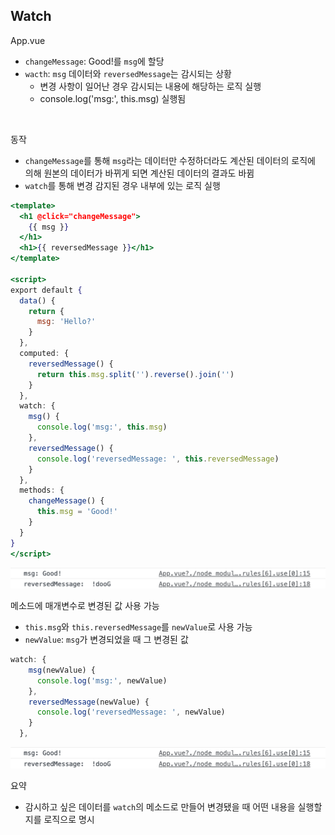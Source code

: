 ## Watch

App.vue

- `changeMessage`: Good!를 `msg`에 할당
- `wacth`: `msg` 데이터와 `reversedMessage`는 감시되는 상황
    - 변경 사항이 일어난 경우 감시되는 내용에 해당하는 로직 실행
    - console.log('msg:', this.msg) 실행됨

<br/>

동작

- `changeMessage`를 통해 `msg`라는 데이터만 수정하더라도 계산된 데이터의 로직에 의해 원본의 데이터가 바뀌게 되면 계산된 데이터의 결과도 바뀜
- `watch`를 통해 변경 감지된 경우 내부에 있는 로직 실행

```jsx
<template>
  <h1 @click="changeMessage">
    {{ msg }}
  </h1>
  <h1>{{ reversedMessage }}</h1>
</template>

<script>
export default {
  data() {
    return {
      msg: 'Hello?'
    }
  },
  computed: {
    reversedMessage() {
      return this.msg.split('').reverse().join('')
    }
  },
  watch: {
    msg() {
      console.log('msg:', this.msg)
    },
    reversedMessage() {
      console.log('reversedMessage: ', this.reversedMessage)
    }
  },
  methods: {
    changeMessage() {
      this.msg = 'Good!'
    }
  }
}
</script>
```

<img src="../images/2-17.png" width="600px" />

<br/>

메소드에 매개변수로 변경된 값 사용 가능

- `this.msg`와 `this.reversedMessage`를 `newValue`로 사용 가능
- `newValue`: `msg`가 변경되었을 때 그 변경된 값

```jsx
watch: {
    msg(newValue) {
      console.log('msg:', newValue)
    },
    reversedMessage(newValue) {
      console.log('reversedMessage: ', newValue)
    }
  },
```

<img src="../images/2-17.png" width="600px" />

<br/>

요약

- 감시하고 싶은 데이터를 `watch`의 메소드로 만들어 변경됐을 때 어떤 내용을 실행할지를 로직으로 명시
